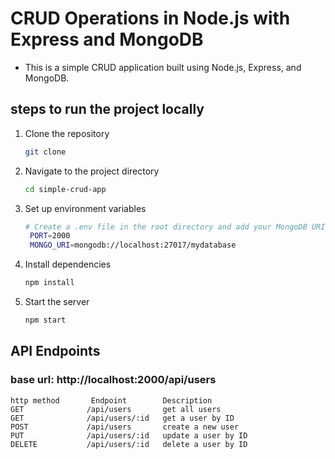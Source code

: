 # CRUD Operations in Node.js with Express and MongoDB 
- This is a simple CRUD application built using Node.js, Express, and MongoDB.
## steps to run the project locally 
1. Clone the repository 
   ```bash
   git clone 
   ```
2. Navigate to the project directory
    ```bash
    cd simple-crud-app
   ```

3. Set up environment variables
   ```bash
   # Create a .env file in the root directory and add your MongoDB URI and other configurations.
    PORT=2000
    MONGO_URI=mongodb://localhost:27017/mydatabase
   ```

4. Install dependencies
     ```bash 
    npm install
     ```

5. Start the server
    ```bash 
    npm start
    ```   
## API Endpoints 
### base url: http://localhost:2000/api/users 
```
http method       Endpoint        Description
GET              /api/users       get all users 
GET              /api/users/:id   get a user by ID
POST             /api/users       create a new user
PUT              /api/users/:id   update a user by ID 
DELETE           /api/users/:id   delete a user by ID
```